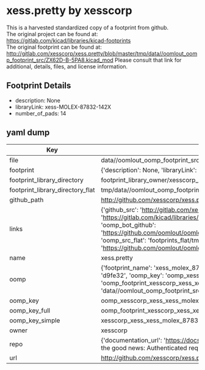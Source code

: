 # xess.pretty by xesscorp  
This is a harvested standardized copy of a footprint from github.  
The original project can be found at:  
https://gitlab.com/kicad/libraries/kicad-footprints  
The original footprint can be found at:
http://gitlab.com/xesscorp/xess.pretty/blob/master/tmp/data//oomlout_oomp_footprint_src/ZX62D-B-5PA8.kicad_mod
Please consult that link for additional, details, files, and license information.  
## Footprint Details
* description: None  
* libraryLink: xess-MOLEX-87832-142X  
* number_of_pads: 14  
## yaml dump  
| Key | Value |  
| --- | --- |  
| file | data//oomlout_oomp_footprint_src/xess.pretty/xess-MOLEX-87832-142X.kicad_mod |  
| footprint | {'description': None, 'libraryLink': 'xess-MOLEX-87832-142X', 'number_of_pads': 14} |  
| footprint_library_directory | footprint_library_owner/xesscorp_xess.pretty |  
| footprint_library_directory_flat | tmp/data//oomlout_oomp_footprint_src/footprints_flat/xesscorp_xess_xess_molex_87832_142x/working |  
| github_path | http://github.com/xesscorp/xess.pretty/blob/master/tmp/data//oomlout_oomp_footprint_src/xess-MOLEX-87832-142X.kicad_mod |  
| links | {'github_src': 'http://gitlab.com/xesscorp/xess.pretty/blob/master/tmp/data//oomlout_oomp_footprint_src/ZX62D-B-5PA8.kicad_mod', 'github_src_repo': 'https://gitlab.com/kicad/libraries/kicad-footprints', 'oomp_bot': 'tmp/data//oomlout_oomp_footprint_src/footprints/xesscorp_xess_xess_molex_87832_142x/working', 'oomp_bot_github': 'https://github.com/oomlout/oomlout_oomp_footprint_bot/tree/main/tmp/data//oomlout_oomp_footprint_src/footprints/xesscorp_xess_xess_molex_87832_142x/working', 'oomp_src_flat': 'footprints_flat/tmp/data//oomlout_oomp_footprint_src/footprints_flat/xesscorp_xess_xess_molex_87832_142x/working', 'oomp_src_flat_github': 'https://github.com/oomlout/oomlout_oomp_footprint_src/tree/main/tmp/data//oomlout_oomp_footprint_src/footprints_flat/xesscorp_xess_xess_molex_87832_142x/working'} |  
| name | xess.pretty |  
| oomp | {'footprint_name': 'xess_molex_87832_142x', 'library_name': 'xess', 'md5': 'd9fe32508221ead48f867239f36706b3', 'md5_10': 'd9fe325082', 'md5_5': 'd9fe3', 'md5_6': 'd9fe32', 'oomp_key': 'oomp_xesscorp_xess_xess_molex_87832_142x', 'oomp_key_extra': 'oomp_footprint_xesscorp_xess_xess_molex_87832_142x', 'oomp_key_full': 'oomp_footprint_xesscorp_xess_xess_molex_87832_142x_d9fe32', 'oomp_key_simple': 'xesscorp_xess_xess_molex_87832_142x', 'original_filename': 'data//oomlout_oomp_footprint_src/xess.pretty/xess-MOLEX-87832-142X.kicad_mod', 'owner_name': 'xesscorp'} |  
| oomp_key | oomp_xesscorp_xess_xess_molex_87832_142x |  
| oomp_key_full | oomp_footprint_xesscorp_xess_xess_molex_87832_142x |  
| oomp_key_simple | xesscorp_xess_xess_molex_87832_142x |  
| owner | xesscorp |  
| repo | {'documentation_url': 'https://docs.github.com/rest/overview/resources-in-the-rest-api#rate-limiting', 'message': "API rate limit exceeded for 84.66.142.224. (But here's the good news: Authenticated requests get a higher rate limit. Check out the documentation for more details.)"} |  
| url | http://github.com/xesscorp/xess.pretty |  

